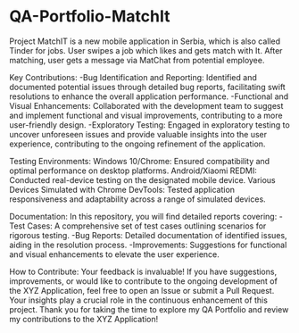 # QA-Portfolio-MatchIt
Project
MatchIT is a new mobile application in Serbia, which is also called Tinder for jobs.
User swipes a job which likes and gets match with It. After matching, user gets a message via MatChat from potential employee.

Key Contributions:
-Bug Identification and Reporting:
Identified and documented potential issues through detailed bug reports,
facilitating swift resolutions to enhance the overall application performance.
-Functional and Visual Enhancements:
Collaborated with the development team to suggest and implement functional and visual improvements,
contributing to a more user-friendly design.
-Exploratory Testing:
Engaged in exploratory testing to uncover unforeseen issues and provide valuable insights into the user experience,
contributing to the ongoing refinement of the application.

Testing Environments:
Windows 10/Chrome: Ensured compatibility and optimal performance on desktop platforms.
Android/Xiaomi REDMI: Conducted real-device testing on the designated mobile device.
Various Devices Simulated with Chrome DevTools: Tested application responsiveness and adaptability across a range of simulated devices.

Documentation:
In this repository, you will find detailed reports covering:
-Test Cases: A comprehensive set of test cases outlining scenarios for rigorous testing.
-Bug Reports: Detailed documentation of identified issues, aiding in the resolution process.
-Improvements: Suggestions for functional and visual enhancements to elevate the user experience.

How to Contribute:
Your feedback is invaluable! If you have suggestions, improvements, or would like to contribute to the ongoing
development of the XYZ Application, feel free to open an Issue or submit a Pull Request. 
Your insights play a crucial role in the continuous enhancement of this project.
Thank you for taking the time to explore my QA Portfolio and review my contributions to the XYZ Application!

